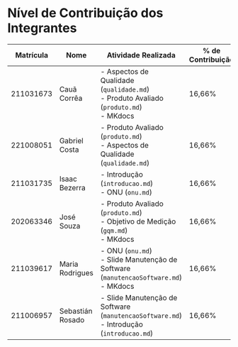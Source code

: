 # Nível de Contribuição dos Integrantes

| Matrícula | Nome             | Atividade Realizada                                                                           | % de Contribuição |
| --------- | ---------------- | --------------------------------------------------------------------------------------------- | ----------------- |
| 211031673 | Cauã Corrêa      | - Aspectos de Qualidade (`qualidade.md`) <br> - Produto Avaliado (`produto.md`) <br> - MKdocs | 16,66%            |
| 221008051 | Gabriel Costa    | - Produto Avaliado (`produto.md`) <br> - Aspectos de Qualidade (`qualidade.md`)               | 16,66%            |
| 211031735 | Isaac Bezerra    | - Introdução (`introducao.md`) <br> - ONU (`onu.md`)                                          | 16,66%            |
| 202063346 | José Souza       | - Produto Avaliado (`produto.md`) <br> - Objetivo de Medição (`gqm.md`) <br> - MKdocs         | 16,66%            |
| 211039617 | Maria Rodrigues  | - ONU (`onu.md`) <br> - Slide Manutenção de Software (`manutencaoSoftware.md`) <br> - MKdocs  | 16,66%            |
| 211006957 | Sebastián Rosado | - Slide Manutenção de Software (`manutencaoSoftware.md`) <br> - Introdução (`introducao.md`)  | 16,66%            |
